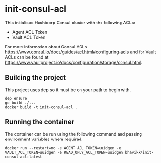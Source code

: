 # init-consul-acl
This initialises Hashicorp Consul cluster with the following ACLs:
 * Agent ACL Token
 * Vault ACL Token

 For more information about Consul ACLs https://www.consul.io/docs/guides/acl.html#configuring-acls and for Vault ACLs can be found at https://www.vaultproject.io/docs/configuration/storage/consul.html.

## Building the project
This project uses dep so it must be on your path to begin with.
```
dep ensure
go build ./...
docker build -t init-consul-acl .
```

## Running the container
The container can be run using the following command and passing environment variables where required.
```
docker run --restart=no -e AGENT_ACL_TOKEN=uuidgen -e VAULT_ACL_TOKEN=uuidgen -e READ_ONLY_ACL_TOKEN=uuidgen bhavikk/init-consul-acl:latest
```
